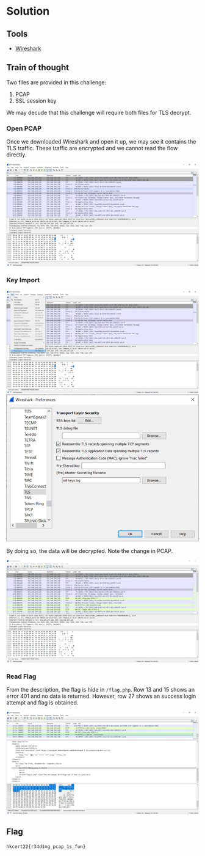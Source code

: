 # Solution

## Tools

* [Wireshark](https://www.wireshark.org/download.html)

## Train of thought

Two files are provided in this challenge:
1.	PCAP
2.	SSL session key

We may decude that this challenge will require both files for TLS decrypt.

### Open PCAP

Once we downloaded Wireshark and open it up, we may see it contains the TLS traffic. These traffic are encrypted and we cannot read the flow directly.

![](./img/001.PNG)

### Key Import

![](./img/002.PNG)
![](./img/003.PNG)

By doing so, the data will be decrypted. Note the change in PCAP.

![](./img/004.PNG)

### Read Flag

From the description, the flag is hide in `/flag.php`. Row 13 and 15 shows an error 401 and no data is returned.
However, row 27 shows an success login attempt and flag is obtained.

![](./img/005.PNG)

## Flag
`hkcert22{r34d1ng_pcap_1s_fun}`
